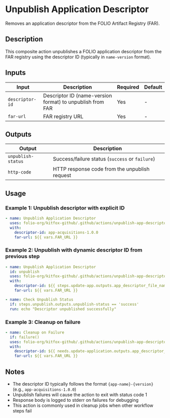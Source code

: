 # Unpublish Application Descriptor

Removes an application descriptor from the FOLIO Artifact Registry (FAR).

## Description

This composite action unpublishes a FOLIO application descriptor from the FAR registry using the descriptor ID (typically in `name-version` format).

## Inputs

| Input            | Description                                            | Required | Default |
|------------------|--------------------------------------------------------|----------|---------|
| `descriptor-id`  | Descriptor ID (name-version format) to unpublish from FAR | Yes      | -       |
| `far-url`        | FAR registry URL                                       | Yes      | -       |

## Outputs

| Output              | Description                                        |
|---------------------|----------------------------------------------------|
| `unpublish-status`  | Success/failure status (`success` or `failure`)    |
| `http-code`         | HTTP response code from the unpublish request      |

## Usage

### Example 1: Unpublish descriptor with explicit ID

```yaml
- name: Unpublish Application Descriptor
  uses: folio-org/kitfox-github/.github/actions/unpublish-app-descriptor@master
  with:
    descriptor-id: app-acquisitions-1.0.0
    far-url: ${{ vars.FAR_URL }}
```

### Example 2: Unpublish with dynamic descriptor ID from previous step

```yaml
- name: Unpublish Application Descriptor
  id: unpublish
  uses: folio-org/kitfox-github/.github/actions/unpublish-app-descriptor@master
  with:
    descriptor-id: ${{ steps.update-app.outputs.app_descriptor_file_name }}
    far-url: ${{ vars.FAR_URL }}

- name: Check Unpublish Status
  if: steps.unpublish.outputs.unpublish-status == 'success'
  run: echo "Descriptor unpublished successfully"
```

### Example 3: Cleanup on failure

```yaml
- name: Cleanup on Failure
  if: failure()
  uses: folio-org/kitfox-github/.github/actions/unpublish-app-descriptor@master
  with:
    descriptor-id: ${{ needs.update-application.outputs.app_descriptor_file_name }}
    far-url: ${{ vars.FAR_URL }}
```

## Notes

- The descriptor ID typically follows the format `{app-name}-{version}` (e.g., `app-acquisitions-1.0.0`)
- Unpublish failures will cause the action to exit with status code 1
- Response body is logged to stderr on failures for debugging
- This action is commonly used in cleanup jobs when other workflow steps fail
